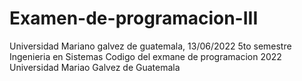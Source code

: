 # Examen-de-programacion-III
Universidad Mariano galvez de guatemala, 13/06/2022 5to semestre Ingenieria en Sistemas
Codigo del exmane de programacion 2022 Universidad Mariao Galvez de Guatemala
